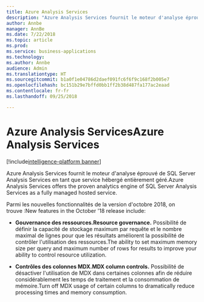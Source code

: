 ```yaml
---
title: Azure Analysis Services
description: "Azure Analysis Services fournit le moteur d'analyse éprouvé de SQL Server Analysis Services en tant que service hébergé entièrement géré."
author: Annbe
manager: AnnBe
ms.date: 7/22/2018
ms.topic: article
ms.prod: 
ms.service: business-applications
ms.technology: 
ms.author: Annbe
audience: Admin
ms.translationtype: HT
ms.sourcegitcommit: b1a0f1e04786d2daef091fc6f6f9c168f2b005e7
ms.openlocfilehash: bc151b29e7bffd0bb1ff2b38d487fa177ac2eaad
ms.contentlocale: fr-fr
ms.lasthandoff: 09/25/2018

---
```


# <a name="azure-analysis-services"></a><span data-ttu-id="af1d4-103">Azure Analysis Services</span><span class="sxs-lookup"><span data-stu-id="af1d4-103">Azure Analysis Services</span></span>

[!include[intelligence-platform banner](../../includes/intelligence-platform.md)]



<span data-ttu-id="af1d4-104">Azure Analysis Services fournit le moteur d'analyse éprouvé de SQL Server Analysis Services en tant que service hébergé entièrement géré.</span><span class="sxs-lookup"><span data-stu-id="af1d4-104">Azure Analysis Services offers the proven analytics engine of SQL Server Analysis Services as a fully managed hosted service.</span></span> 

<span data-ttu-id="af1d4-105">Parmi les nouvelles fonctionnalités de la version d'octobre 2018, on trouve :</span><span class="sxs-lookup"><span data-stu-id="af1d4-105">New features in the October '18 release include:</span></span>

- <span data-ttu-id="af1d4-106">**Gouvernance des ressources.**</span><span class="sxs-lookup"><span data-stu-id="af1d4-106">**Resource governance.**</span></span> <span data-ttu-id="af1d4-107">Possibilité de définir la capacité de stockage maximum par requête et le nombre maximal de lignes pour que les résultats améliorent la possibilité de contrôler l'utilisation des ressources.</span><span class="sxs-lookup"><span data-stu-id="af1d4-107">The ability to set maximum memory size per query and maximum number of rows for results to improve your ability to control resource utilization.</span></span>

- <span data-ttu-id="af1d4-108">**Contrôles des colonnes MDX.**</span><span class="sxs-lookup"><span data-stu-id="af1d4-108">**MDX column controls.**</span></span> <span data-ttu-id="af1d4-109">Possibilité de désactiver l'utilisation de MDX dans certaines colonnes afin de réduire considérablement les temps de traitement et la consommation de mémoire.</span><span class="sxs-lookup"><span data-stu-id="af1d4-109">Turn off MDX usage of certain columns to dramatically reduce processing times and memory consumption.</span></span>

